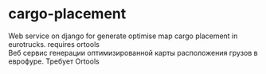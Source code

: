 # cargo-placement
Web service on django for generate optimise map cargo placement in eurotrucks.
requires ortools  
Веб сервис генерации оптимизированной карты расположения грузов в еврофуре. Требует Ortools
